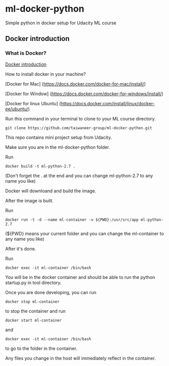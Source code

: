 # ml-docker-python
Simple python in docker setup for Udacity ML course

## Docker introduction ##

### What is Docker? ###

[Docker introduction](https://docs.docker.com/engine/docker-overview/)

How to install docker in your machine?

[Docker for Mac] (https://docs.docker.com/docker-for-mac/install/)

[Docker for Window] (https://docs.docker.com/docker-for-windows/install/)

[Docker for linux Ubuntu] (https://docs.docker.com/install/linux/docker-ee/ubuntu/)


Run this command in your terminal to clone to your ML course directory.

`git clone https://github.com/taiwaneer-group/ml-docker-python.git`

This repo contains mini project setup from Udacity.

Make sure you are in the ml-docker-python folder.

Run

`docker build -t ml-python-2.7 .`

(Don't forget the . at the end and you can change ml-python-2.7 to any name you like)

Docker will downloand and build the image.

After the image is built.

Run

`docker run -t -d --name ml-container -v ${PWD}:/usr/src/app ml-python-2.7`

(${PWD} means your current folder and you can change the ml-container to any name you like)

After it's done.

Run

`docker exec -it ml-container /bin/bash`

You will be in the docker container and should be able to run the python startup.py in tool directory.

Once you are done developing, you can run

`docker stop ml-container`

to stop the container and run

`docker start ml-container`

and

`docker exec -it ml-container /bin/bash`

to go to the folder in the container.

Any files you change in the host will immediately reflect in the container.














